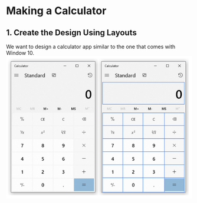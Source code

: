 # Making a Calculator

## 1. Create the Design Using Layouts

We want to design a calculator app similar to the one that comes with Window 10.
![calc10](https://github.com/Michael-M-Mike/PyQt5/blob/master/img/calc10.PNG)
